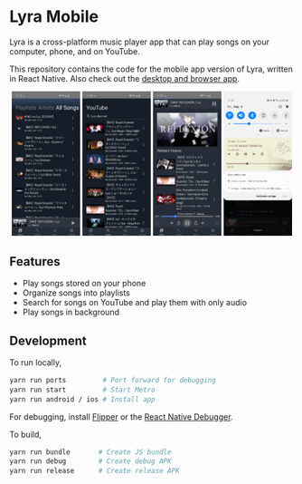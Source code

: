 # Lyra Mobile

Lyra is a cross-platform music player app that can play songs on your computer, phone, and on YouTube.

This repository contains the code for the mobile app version of Lyra, written in React Native. Also check out the [desktop and browser app](https://github.com/LenKagamine/lyra).

<div align="center">
<img alt="Library" src="./screenshots/library.png" width="24%">
<img alt="Youtube search" src="./screenshots/search.png" width="24%">
<img alt="Playback controls and related songs" src="./screenshots/playback.png" width="24%">
<img alt="Notification media controls" src="./screenshots/notification.png" width="24%">
</div>

## Features

- Play songs stored on your phone
- Organize songs into playlists
- Search for songs on YouTube and play them with only audio
- Play songs in background

## Development

To run locally,

```sh
yarn run ports         # Port forward for debugging
yarn run start         # Start Metro
yarn run android / ios # Install app
```

For debugging, install [Flipper](https://fbflipper.com/) or the [React Native Debugger](https://github.com/jhen0409/react-native-debugger).

To build,

```sh
yarn run bundle       # Create JS bundle
yarn run debug        # Create debug APK
yarn run release      # Create release APK
```
